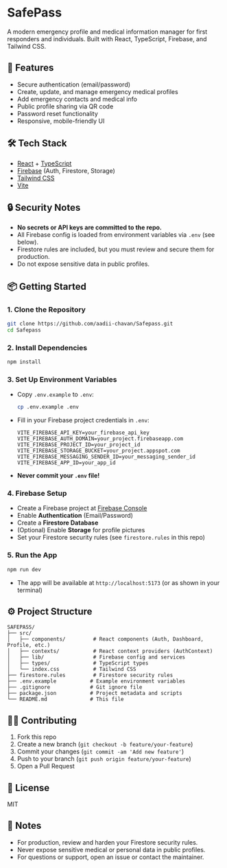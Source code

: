 # SafePass

A modern emergency profile and medical information manager for first responders and individuals. Built with React, TypeScript, Firebase, and Tailwind CSS.

## 🚀 Features
- Secure authentication (email/password)
- Create, update, and manage emergency medical profiles
- Add emergency contacts and medical info
- Public profile sharing via QR code
- Password reset functionality
- Responsive, mobile-friendly UI

## 🛠️ Tech Stack
- [React](https://react.dev/) + [TypeScript](https://www.typescriptlang.org/)
- [Firebase](https://firebase.google.com/) (Auth, Firestore, Storage)
- [Tailwind CSS](https://tailwindcss.com/)
- [Vite](https://vitejs.dev/)

## 🔒 Security Notes
- **No secrets or API keys are committed to the repo.**
- All Firebase config is loaded from environment variables via `.env` (see below).
- Firestore rules are included, but you must review and secure them for production.
- Do not expose sensitive data in public profiles.

## 📦 Getting Started

### 1. Clone the Repository
```bash
git clone https://github.com/aadii-chavan/Safepass.git
cd Safepass
```

### 2. Install Dependencies
```bash
npm install
```

### 3. Set Up Environment Variables
- Copy `.env.example` to `.env`:
  ```bash
  cp .env.example .env
  ```
- Fill in your Firebase project credentials in `.env`:
  ```env
  VITE_FIREBASE_API_KEY=your_firebase_api_key
  VITE_FIREBASE_AUTH_DOMAIN=your_project.firebaseapp.com
  VITE_FIREBASE_PROJECT_ID=your_project_id
  VITE_FIREBASE_STORAGE_BUCKET=your_project.appspot.com
  VITE_FIREBASE_MESSAGING_SENDER_ID=your_messaging_sender_id
  VITE_FIREBASE_APP_ID=your_app_id
  ```
- **Never commit your `.env` file!**

### 4. Firebase Setup
- Create a Firebase project at [Firebase Console](https://console.firebase.google.com/)
- Enable **Authentication** (Email/Password)
- Create a **Firestore Database**
- (Optional) Enable **Storage** for profile pictures
- Set your Firestore security rules (see `firestore.rules` in this repo)

### 5. Run the App
```bash
npm run dev
```
- The app will be available at `http://localhost:5173` (or as shown in your terminal)

## ⚙️ Project Structure
```
SAFEPASS/
├── src/
│   ├── components/         # React components (Auth, Dashboard, Profile, etc.)
│   ├── contexts/           # React context providers (AuthContext)
│   ├── lib/                # Firebase config and services
│   ├── types/              # TypeScript types
│   └── index.css           # Tailwind CSS
├── firestore.rules         # Firestore security rules
├── .env.example           # Example environment variables
├── .gitignore             # Git ignore file
├── package.json           # Project metadata and scripts
└── README.md              # This file
```

## 🧑‍💻 Contributing
1. Fork this repo
2. Create a new branch (`git checkout -b feature/your-feature`)
3. Commit your changes (`git commit -am 'Add new feature'`)
4. Push to your branch (`git push origin feature/your-feature`)
5. Open a Pull Request

## 📝 License
MIT

## 📢 Notes
- For production, review and harden your Firestore security rules.
- Never expose sensitive medical or personal data in public profiles.
- For questions or support, open an issue or contact the maintainer.
